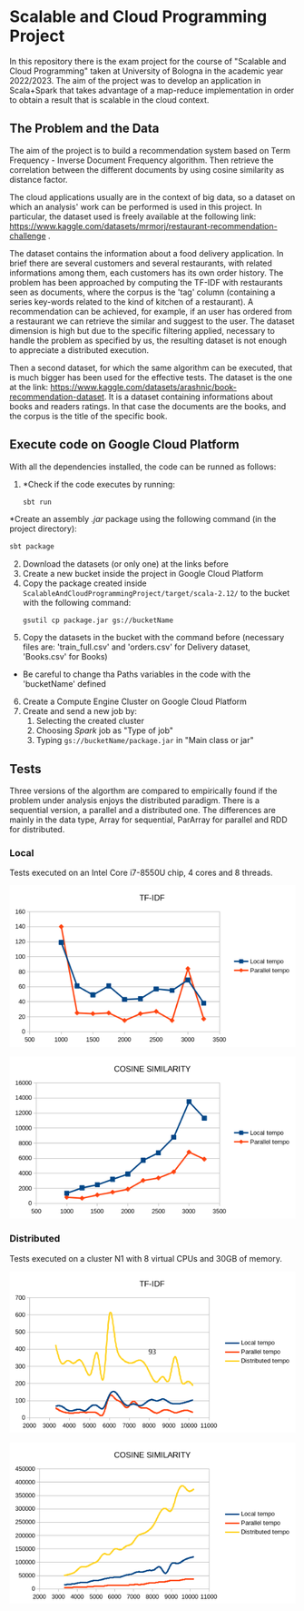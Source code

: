 # Scalable and Cloud Programming Project
In this repository there is the exam project for the course of "Scalable and Cloud Programming" taken at University of Bologna in the academic year 2022/2023.
The aim of the project was to develop an application in Scala+Spark that takes advantage of a map-reduce implementation in order to obtain a result that is scalable in the cloud context. 

## The Problem and the Data
The aim of the project is to build a recommendation system based on Term Frequency - Inverse Document Frequency algorithm. Then retrieve the correlation between the different documents by using cosine similarity as distance factor.

The cloud applications usually are in the context of big data, so a dataset on which an analysis' work can be performed is used in this project. In particular, the dataset used is freely available at the following link: https://www.kaggle.com/datasets/mrmorj/restaurant-recommendation-challenge .

The dataset contains the information about a food delivery application. In brief there are several customers and several restaurants, with related informations among them, each customers has its own order history. The problem has been approached by computing the TF-IDF with restaurants seen as documents, where the corpus is the 'tag' column (containing a series key-words related to the kind of kitchen of a restaurant). A recommendation can be achieved, for example, if an user has ordered from a restaurant we can retrieve the similar and suggest to the user. The dataset dimension is high but due to the specific filtering applied, necessary to handle the problem as specified  by us, the resulting dataset is not enough to appreciate a distributed execution.

Then a second dataset, for which the same algorithm can be executed, that is much bigger has been used for the effective tests. The dataset is the one at the link: https://www.kaggle.com/datasets/arashnic/book-recommendation-dataset. It is a dataset containing informations about books and readers ratings. In that case the documents are the books, and the corpus is the title of the specific book.

## Execute code on Google Cloud Platform
With all the dependencies installed, the code can be runned as follows:
1. *Check if the code executes by running:
   ```sh
   sbt run
   ```
*Create an assembly *.jar* package using the following command (in the project directory):
   ```sh
   sbt package
   ```
2. Download the datasets (or only one) at the links before
3. Create a new bucket inside the project in Google Cloud Platform 
4. Copy the package created inside `ScalableAndCloudProgrammingProject/target/scala-2.12/` to the bucket with the following command:
   ```shell
   gsutil cp package.jar gs://bucketName
   ```
5. Copy the datasets in the bucket with the command before (necessary files are: 'train_full.csv' and 'orders.csv' for Delivery dataset, 'Books.csv' for Books)
* Be careful to change tha Paths variables in the code with the 'bucketName' defined   
6. Create a Compute Engine Cluster on Google Cloud Platform
7. Create and send a new job by:
   1. Selecting the created cluster
   2. Choosing *Spark* job  as "Type of job"
   3. Typing `gs://bucketName/package.jar` in "Main class or jar" 

## Tests
Three versions of the algorthm are compared to empirically found if the problem under analysis enjoys the distributed paradigm. There is a sequential version, a parallel and a distributed one. The differences are mainly in the data type, Array for sequential, ParArray for parallel and RDD for distributed.

### Local
Tests executed on an Intel Core i7-8550U chip, 4 cores and 8 threads.

![local](img/tfidfLocal.png)

![local1](img/cosineLocal.png)

### Distributed
Tests executed on a cluster N1 with 8 virtual CPUs and 30GB of memory.

![distributed](img/tfidfDistributed.png)

![distributed1](img/cosineDistributed.png)
